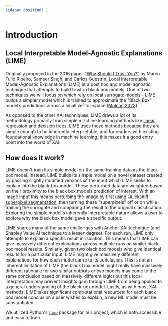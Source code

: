 ```yaml
---
sidebar_position: 1
---
```


# Introduction

## Local Interpretable Model-Agnostic Explanations (LIME)

Originally proposed in the 2016 paper ["Why Should I Trust You?"](https://arxiv.org/abs/1602.04938) by Marco Tulio Ribeiro, Sameer Singh, and Carlos Guestrin, Local Interpretable Model-Agnostic Explanations (LIME) is a post hoc and model agnostic technique that attempts to build trust in black box models. One of two techniques we will focus on which rely on local surrogate models - LIME builds a simpler model which is trained to approximate the "Black Box” model’s predictions across a small vector-space [(Molnar, 2023)](https://christophm.github.io/interpretable-ml-book/shapley.html).

As opposed to the other XAI techniques, LIME draws a lot of its methodology primarily from simple machine learning methods like [linear regression](https://en.wikipedia.org/wiki/Linear_regression) and [decision trees](https://en.wikipedia.org/wiki/Decision_tree_learning). LIME uses these methods because they are simple enough to be inherently interpretable, and for readers with existing foundational knowledge in machine learning, this makes it a good entry point into the world of XAI.

## How does it work?

LIME doesn't train its simple model on the same training data as the black-box model. Instead, LIME builds its simple model on a novel dataset created by passing slightly modified versions of the input which LIME seeks to explain into the black-box model. These perturbed data are weighted based on their proximity to the black box models prediction of interest. With an image input this means perturbing the image by first using [Quickshift superpixel segmentation](https://scikit-image.org/docs/stable/auto_examples/segmentation/plot_segmentations.html), then turning these "superpixels" off or on while training the surrogate and comparing the result to the original classification. Exploring the simple model's inherently interpretable nature allows a user to explore why the black box model gave a specific output.

LIME shares many of the same challenges with Anchor XAI technique (and Shapley Value AI technique to a lesser degree). For each run, LIME only attempts to explain a specific result in isolation. This means that LIME can give massively different explanations across multiple runs on similar black box model results. Similarly, given two black box models who give identical results for a particular input, LIME might give massively different explanations for how each model came to its conclusion. This is not an inherent limitation of LIME (the black box model might really have massively different rationale for two similar outputs or two models may come to the same conclusion based on massively different logic) but this local interpretation may prevent insights gain through LIME from being applied to a general understanding of the black box model. Lastly, as with most XAI methods, LIME takes significant computational resources: for each black box model conclusion a user wishes to explain, a new ML model must be substantiated.

We utilized Python's [```lime```](https://pypi.org/project/lime/) package for our project, which is both accessible and easy to train.
